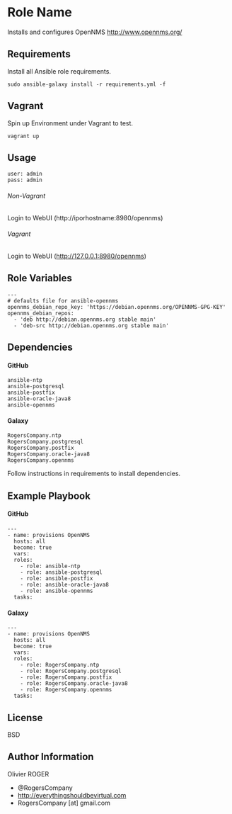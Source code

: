 Role Name
=========

Installs and configures OpenNMS http://www.opennms.org/

Requirements
------------

Install all Ansible role requirements.
````
sudo ansible-galaxy install -r requirements.yml -f
````

Vagrant
-------
Spin up Environment under Vagrant to test.
````
vagrant up
````

Usage
-----
````
user: admin
pass: admin
````

###### Non-Vagrant
Login to WebUI (http://iporhostname:8980/opennms)

###### Vagrant
Login to WebUI (http://127.0.0.1:8980/opennms)

Role Variables
--------------

````
---
# defaults file for ansible-opennms
opennms_debian_repo_key: 'https://debian.opennms.org/OPENNMS-GPG-KEY'
opennms_debian_repos:
  - 'deb http://debian.opennms.org stable main'
  - 'deb-src http://debian.opennms.org stable main'
````

Dependencies
------------

#### GitHub
````
ansible-ntp
ansible-postgresql
ansible-postfix
ansible-oracle-java8
ansible-opennms
````
#### Galaxy
````
RogersCompany.ntp
RogersCompany.postgresql
RogersCompany.postfix
RogersCompany.oracle-java8
RogersCompany.opennms
````
Follow instructions in requirements to install dependencies.

Example Playbook
----------------

#### GitHub
````
---
- name: provisions OpenNMS
  hosts: all
  become: true
  vars:
  roles:
    - role: ansible-ntp
    - role: ansible-postgresql
    - role: ansible-postfix
    - role: ansible-oracle-java8
    - role: ansible-opennms
  tasks:
````
#### Galaxy
````
---
- name: provisions OpenNMS
  hosts: all
  become: true
  vars:
  roles:
    - role: RogersCompany.ntp
    - role: RogersCompany.postgresql
    - role: RogersCompany.postfix
    - role: RogersCompany.oracle-java8
    - role: RogersCompany.opennms
  tasks:
````

License
-------

BSD

Author Information
------------------

Olivier ROGER
- @RogersCompany
- http://everythingshouldbevirtual.com
- RogersCompany [at] gmail.com
